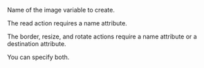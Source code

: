 Name of the image variable to create.

The read action requires a name attribute.

The border, resize, and rotate actions require a name attribute or a destination attribute.

You can specify both.
